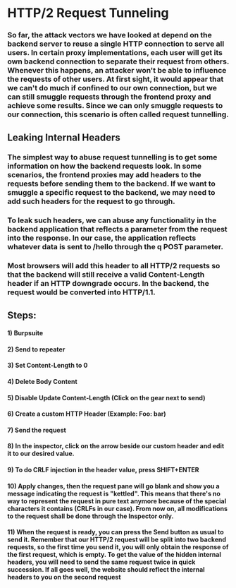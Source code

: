 # HTTP/2 Request Tunneling

### So far, the attack vectors we have looked at depend on the backend server to reuse a single HTTP connection to serve all users. In certain proxy implementations, each user will get its own backend connection to separate their request from others. Whenever this happens, an attacker won't be able to influence the requests of other users. At first sight, it would appear that we can't do much if confined to our own connection, but we can still smuggle requests through the frontend proxy and achieve some results. Since we can only smuggle requests to our connection, this scenario is often called request tunnelling.

## Leaking Internal Headers

### The simplest way to abuse request tunnelling is to get some information on how the backend requests look. In some scenarios, the frontend proxies may add headers to the requests before sending them to the backend. If we want to smuggle a specific request to the backend, we may need to add such headers for the request to go through.

### To leak such headers, we can abuse any functionality in the backend application that reflects a parameter from the request into the response. In our case, the application reflects whatever data is sent to /hello through the q POST parameter.

### Most browsers will add this header to all HTTP/2 requests so that the backend will still receive a valid Content-Length header if an HTTP downgrade occurs. In the backend, the request would be converted into HTTP/1.1. 

## Steps:

#### 1) Burpsuite

#### 2) Send to repeater

#### 3) Set Content-Length to 0

#### 4) Delete Body Content

#### 5) Disable Update Content-Length (Click on the gear next to send)

#### 6) Create a custom HTTP Header (Example: Foo: bar)

#### 7) Send the request 

#### 8) In the inspector, click on the arrow beside our custom header and edit it to our desired value.

#### 9) To do CRLF injection in the header value, press SHIFT+ENTER

#### 10) Apply changes, then the request pane will go blank and show you a message indicating the request is "kettled". This means that there's no way to represent the request in pure text anymore because of the special characters it contains (CRLFs in our case). From now on, all modifications to the request shall be done through the Inspector only.

#### 11) When the request is ready, you can press the Send button as usual to send it. Remember that our HTTP/2 request will be split into two backend requests, so the first time you send it, you will only obtain the response of the first request, which is empty. To get the value of the hidden internal headers, you will need to send the same request twice in quick succession. If all goes well, the website should reflect the internal headers to you on the second request
